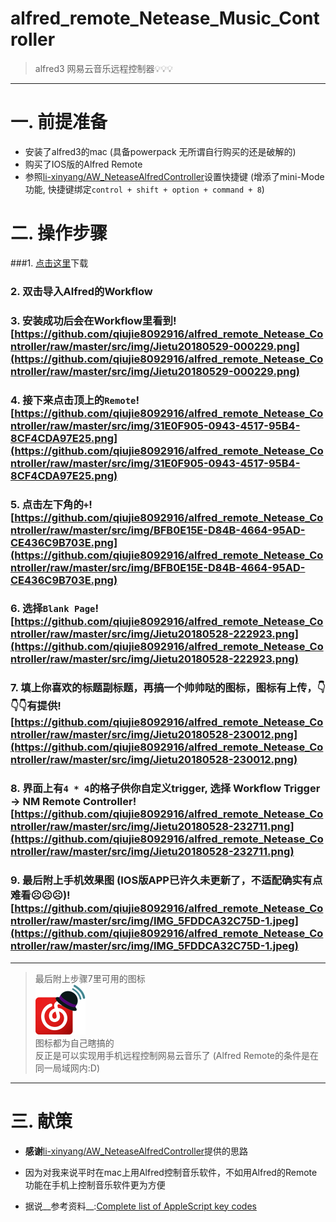 # alfred\_remote\_Netease\_Music\_Controller
> alfred3 网易云音乐远程控制器💡💡💡

------
# 一. 前提准备
+ 安装了alfred3的mac (具备powerpack 无所谓自行购买的还是破解的)
+ 购买了IOS版的Alfred Remote
+ 参照[li-xinyang/AW_NeteaseAlfredController](https://github.com/li-xinyang/AW_NeteaseAlfredController)设置快捷键 (增添了mini-Mode功能, 快捷键绑定`control + shift + option + command + 8`)

# 二. 操作步骤
###1. [点击这里](https://github.com/qiujie8092916/alfred_remote_Netease_Controller/raw/master/NM%20Remote%20Controller.alfredworkflow)下载  

### 2. 双击导入Alfred的Workflow  

### 3. 安装成功后会在Workflow里看到![https://github.com/qiujie8092916/alfred_remote_Netease_Controller/raw/master/src/img/Jietu20180529-000229.png](https://github.com/qiujie8092916/alfred_remote_Netease_Controller/raw/master/src/img/Jietu20180529-000229.png)  

### 4. 接下来点击顶上的`Remote`![https://github.com/qiujie8092916/alfred_remote_Netease_Controller/raw/master/src/img/31E0F905-0943-4517-95B4-8CF4CDA97E25.png](https://github.com/qiujie8092916/alfred_remote_Netease_Controller/raw/master/src/img/31E0F905-0943-4517-95B4-8CF4CDA97E25.png)  

### 5. 点击左下角的`+`![https://github.com/qiujie8092916/alfred_remote_Netease_Controller/raw/master/src/img/BFB0E15E-D84B-4664-95AD-CE436C9B703E.png](https://github.com/qiujie8092916/alfred_remote_Netease_Controller/raw/master/src/img/BFB0E15E-D84B-4664-95AD-CE436C9B703E.png)

### 6. 选择`Blank Page`![https://github.com/qiujie8092916/alfred_remote_Netease_Controller/raw/master/src/img/Jietu20180528-222923.png](https://github.com/qiujie8092916/alfred_remote_Netease_Controller/raw/master/src/img/Jietu20180528-222923.png)

### 7. 填上你喜欢的标题副标题，再搞一个帅帅哒的图标，图标有上传，👇👇👇有提供![https://github.com/qiujie8092916/alfred_remote_Netease_Controller/raw/master/src/img/Jietu20180528-230012.png](https://github.com/qiujie8092916/alfred_remote_Netease_Controller/raw/master/src/img/Jietu20180528-230012.png)

### 8. 界面上有`4 * 4`的格子供你自定义trigger, 选择 Workflow Trigger -> NM Remote Controller![https://github.com/qiujie8092916/alfred_remote_Netease_Controller/raw/master/src/img/Jietu20180528-232711.png](https://github.com/qiujie8092916/alfred_remote_Netease_Controller/raw/master/src/img/Jietu20180528-232711.png)

### 9. 最后附上手机效果图 (IOS版APP已许久未更新了，不适配确实有点难看☹️☹️☹️)![https://github.com/qiujie8092916/alfred_remote_Netease_Controller/raw/master/src/img/IMG_5FDDCA32C75D-1.jpeg](https://github.com/qiujie8092916/alfred_remote_Netease_Controller/raw/master/src/img/IMG_5FDDCA32C75D-1.jpeg)
  
  
---  
  
  
> 最后附上步骤7里可用的图标  
> <img width="80" height="80" src="https://github.com/qiujie8092916/alfred_remote_Netease_Controller/raw/master/src/img/nm-remote-controller.png" />  
> 图标都为自己瞎搞的  
> 反正是可以实现用手机远程控制网易云音乐了 (Alfred Remote的条件是在同一局域网内:D)  

---

# 三. 献策
+ __感谢__[li-xinyang/AW_NeteaseAlfredController](https://github.com/li-xinyang/AW_NeteaseAlfredController)提供的思路

+ 因为对我来说平时在mac上用Alfred控制音乐软件，不如用Alfred的Remote功能在手机上控制音乐软件更为方便

+  据说__参考资料__:[Complete list of AppleScript key codes](https://eastmanreference.com/complete-list-of-applescript-key-codes)

